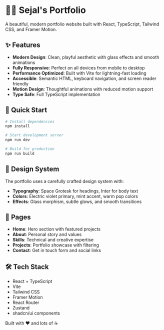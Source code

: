# 🧠🎨 Sejal's Portfolio

A beautiful, modern portfolio website built with React, TypeScript, Tailwind CSS, and Framer Motion.

## ✨ Features

- **Modern Design**: Clean, playful aesthetic with glass effects and smooth animations
- **Fully Responsive**: Perfect on all devices from mobile to desktop
- **Performance Optimized**: Built with Vite for lightning-fast loading
- **Accessible**: Semantic HTML, keyboard navigation, and screen reader friendly
- **Motion Design**: Thoughtful animations with reduced motion support
- **Type Safe**: Full TypeScript implementation

## 🚀 Quick Start

```bash
# Install dependencies
npm install

# Start development server
npm run dev

# Build for production
npm run build
```

## 🎨 Design System

The portfolio uses a carefully crafted design system with:
- **Typography**: Space Grotesk for headings, Inter for body text
- **Colors**: Electric violet primary, mint accent, warm pop colors
- **Effects**: Glass morphism, subtle glows, and smooth transitions

## 📱 Pages

- **Home**: Hero section with featured projects
- **About**: Personal story and values
- **Skills**: Technical and creative expertise
- **Projects**: Portfolio showcase with filtering
- **Contact**: Get in touch form and social links

## 🛠️ Tech Stack

- React + TypeScript
- Vite
- Tailwind CSS
- Framer Motion
- React Router
- Zustand
- shadcn/ui components

Built with ❤️ and lots of ☕